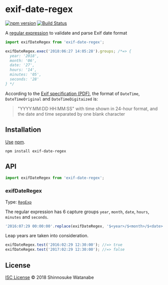 # exif-date-regex

[![npm version](https://img.shields.io/npm/v/exif-date-regex.svg)](https://www.npmjs.com/package/exif-date-regex)
[![Build Status](https://travis-ci.com/shinnn/exif-date-regex.svg?branch=master)](https://travis-ci.com/shinnn/exif-date-regex)

A [regular expression](https://developer.mozilla.org/docs/Web/JavaScript/Guide/Regular_Expressions) to validate and parse Exif date format

```javascript
import exifDateRegex from 'exif-date-regex';

exifDateRegex.exec('2018:06:27 14:05:28').groups; /*=> {
  year: '2018',
  month: '06',
  date: '27',
  hours: '14',
  minutes: '05',
  seconds: '28'
} */
```

According to the [Exif specification (PDF)](http://www.cipa.jp/std/documents/e/DC-008-Translation-2016-E.pdf), the format of `DateTime`, `DateTimeOriginal` and `DateTimeDigitaized` is:

> "YYYY:MM:DD HH:MM:SS" with time shown in 24-hour
format, and the date and time separated by one blank character

## Installation

[Use](https://docs.npmjs.com/cli/install) [npm](https://docs.npmjs.com/getting-started/what-is-npm).

```
npm install exif-date-regex
```

## API

```javascript
import exifDateRegex from 'exif-date-regex';
```

### exifDateRegex

Type: [`RegExp`](https://developer.mozilla.org/docs/Web/JavaScript/Reference/Global_Objects/RegExp)

The regular expression has 6 capture groups `year`, `month`, `date`, `hours`, `minutes` and `seconds`.

```javascript
'2016:07:29 00:00:00'.replace(exifDateRegex, '$<year>/$<month>/$<date>'); //=> '2016/07/29'
```

Leap years are taken into consideration.

```javascript
exifDateRegex.test('2016:02:29 12:30:00'); //=> true
exifDateRegex.test('2017:02:29 12:30:00'); //=> false
```

## License

[ISC License](./LICENSE) © 2018 Shinnosuke Watanabe
